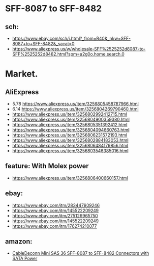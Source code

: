# SFF-8087 to SFF-8482

## sch:
- https://www.ebay.com/sch/i.html?_from=R40&_nkw=SFF-8087+to+SFF-8482&_sacat=0
- https://www.aliexpress.us/w/wholesale-SFF%2525252d8087-to-SFF%2525252d8482.html?spm=a2g0o.home.search.0

# Market.
## AliExpress
- 5.78 https://www.aliexpress.us/item/3256805458787966.html
- 6.14 https://www.aliexpress.us/item/3256804269790460.html
- https://www.aliexpress.us/item/3256802992412715.html
- https://www.aliexpress.us/item/3256804900359380.html
- https://www.aliexpress.us/item/3256805351392412.html
- https://www.aliexpress.us/item/3256804094660763.html
- https://www.aliexpress.us/item/3256806231572193.html
- https://www.aliexpress.us/item/3256802884183053.html
- https://www.aliexpress.us/item/3256806484179856.html
- https://www.aliexpress.us/item/3256803546385016.html

## feature: With Molex power
- https://www.aliexpress.us/item/3256806400660157.html

## ebay:
- https://www.ebay.com/itm/283447909246
- https://www.ebay.com/itm/145522209249
- https://www.ebay.com/itm/275126965750
- https://www.ebay.com/itm/145522209249
- https://www.ebay.com/itm/176274210077

## amazon:
- [CableDeconn Mini SAS 36 SFF-8087 to SFF-8482 Connectors with SATA Power](https://www.amazon.com/CABLEDECONN-SFF-8087-SFF-8482-Connectors-Power/dp/B010CMW6S4?source=ps-sl-shoppingads-lpcontext&ref_=fplfs&smid=A3CMOOTCHB9X54&th=1)

